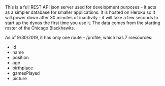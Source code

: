 This is a full REST API json server used for development purposes -  it acts as a simpler database for smaller applications. It is hosted on Heroku so it will power down after 30 minutes of inactivity - it will take a few seconds to start up the dynos the first time you use it. 
The data comes from the starting roster of the Chicago Blackhawks. 

As of 9/30/2019, it has only one route - /profile, which has 7 rsesources:
- id
- name
- position
- age
- birthplace
- gamesPlayed
- picture


